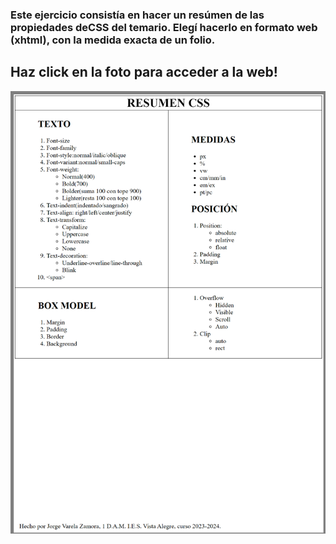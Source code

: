 ### Este ejercicio consistía en hacer un resúmen de las propiedades deCSS del temario. Elegí hacerlo en formato web (xhtml), con la medida exacta de un folio.

## Haz click en la foto para acceder a la web!


[![Resumen de CSS](EXAMENresumen.png)](https://jotaaloud.github.io/Desarrollo_aplicaciones_multiplataforma/1DAM/Lenguaje%20de%20marcas%20(web)/Segundo%20trimestre/Ejercicios_Hoja_4/ejercicio8/ejericicio8.xhtml)

